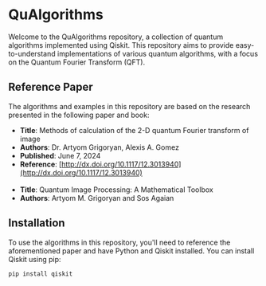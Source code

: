 # QuAlgorithms

Welcome to the QuAlgorithms repository, a collection of quantum algorithms implemented using Qiskit. This repository aims to provide easy-to-understand implementations of various quantum algorithms, with a focus on the Quantum Fourier Transform (QFT).

## Reference Paper

The algorithms and examples in this repository are based on the research presented in the following paper and book:

- **Title**: Methods of calculation of the 2-D quantum Fourier transform of image
- **Authors**: Dr. Artyom Grigoryan, Alexis A. Gomez
- **Published**: June 7, 2024
- **Reference**: [http://dx.doi.org/10.1117/12.3013940](http://dx.doi.org/10.1117/12.3013940)
<br /> <br />
- **Title**: Quantum Image Processing: A Mathematical Toolbox
- **Authors**: Artyom M. Grigoryan and Sos Agaian


## Installation

To use the algorithms in this repository, you'll need to reference the aforementioned paper and have Python and Qiskit installed. You can install Qiskit using pip:

```bash
pip install qiskit
